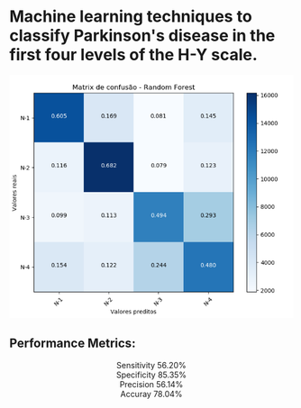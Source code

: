 # Machine learning techniques to classify Parkinson's disease in the first four levels of the H-Y scale.

<p align="center"><img src="CF_figs/BAK3cm_RF.png" /></p>


## Performance Metrics:</br>
<p align="center">
Sensitivity 56.20% </br>
Specificity 85.35% </br>
Precision 56.14% </br>
Accuray 78.04% </br>
</p>
